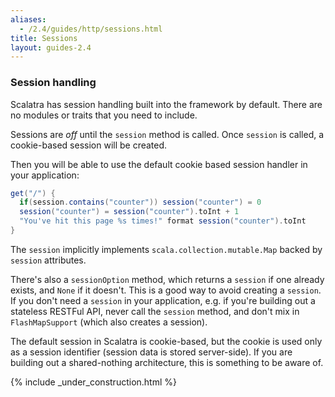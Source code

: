 ```yaml
---
aliases:
  - /2.4/guides/http/sessions.html
title: Sessions
layout: guides-2.4
---
```


### Session handling

Scalatra has session handling built into the framework by default. There are
no modules or traits that you need to include.

<span class="badge badge-info"><i class="glyphicon glyphicon-flag"></i></span>
Sessions are *off* until the `session` method is called.
Once `session` is called, a cookie-based session will be created.

Then you will be able to use the default cookie based session handler in your
application:

```scala
get("/") {
  if(session.contains("counter")) session("counter") = 0
  session("counter") = session("counter").toInt + 1
  "You've hit this page %s times!" format session("counter").toInt
}
```

The `session` implicitly implements `scala.collection.mutable.Map` backed by
`session` attributes.

<span class="badge badge-success"><i class="glyphicon glyphicon-thumbs-up"></i></span>
There's also a `sessionOption` method, which returns a `session` if one already
exists, and `None` if it doesn't. This is a good way to avoid creating a
`session`. If you don't need a `session` in your application, e.g. if you're
building out a stateless RESTFul API, never call the `session` method, and
don't mix in `FlashMapSupport` (which also creates a session).

<span class="badge badge-warning"><i class="glyphicon glyphicon-warning-sign"></i></span>
The default session in Scalatra is cookie-based, but the cookie is used only
as a session identifier (session data is stored server-side). If you are
building out a shared-nothing architecture, this is something to be aware of.

{% include _under_construction.html %}

